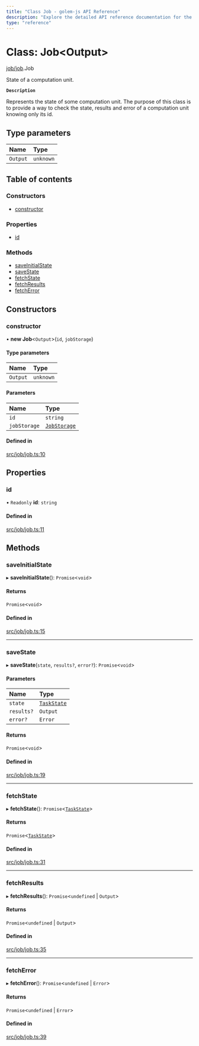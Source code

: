 ```yaml
---
title: "Class Job - golem-js API Reference"
description: "Explore the detailed API reference documentation for the Class Job within the golem-js SDK for the Golem Network."
type: "reference"
---
```

# Class: Job<Output\>

[job/job](../modules/job_job).Job

State of a computation unit.

**`Description`**

Represents the state of some computation unit. The purpose of this class is to provide a way to check the state, results and error of a computation unit knowing only its id.

## Type parameters

| Name | Type |
| :------ | :------ |
| `Output` | `unknown` |

## Table of contents

### Constructors

- [constructor](job_job.Job#constructor)

### Properties

- [id](job_job.Job#id)

### Methods

- [saveInitialState](job_job.Job#saveinitialstate)
- [saveState](job_job.Job#savestate)
- [fetchState](job_job.Job#fetchstate)
- [fetchResults](job_job.Job#fetchresults)
- [fetchError](job_job.Job#fetcherror)

## Constructors

### constructor

• **new Job**<`Output`\>(`id`, `jobStorage`)

#### Type parameters

| Name | Type |
| :------ | :------ |
| `Output` | `unknown` |

#### Parameters

| Name | Type |
| :------ | :------ |
| `id` | `string` |
| `jobStorage` | [`JobStorage`](../interfaces/job_storage.JobStorage) |

#### Defined in

[src/job/job.ts:10](https://github.com/golemfactory/golem-js/blob/72269cc/src/job/job.ts#L10)

## Properties

### id

• `Readonly` **id**: `string`

#### Defined in

[src/job/job.ts:11](https://github.com/golemfactory/golem-js/blob/72269cc/src/job/job.ts#L11)

## Methods

### saveInitialState

▸ **saveInitialState**(): `Promise`<`void`\>

#### Returns

`Promise`<`void`\>

#### Defined in

[src/job/job.ts:15](https://github.com/golemfactory/golem-js/blob/72269cc/src/job/job.ts#L15)

___

### saveState

▸ **saveState**(`state`, `results?`, `error?`): `Promise`<`void`\>

#### Parameters

| Name | Type |
| :------ | :------ |
| `state` | [`TaskState`](../enums/task_task.TaskState) |
| `results?` | `Output` |
| `error?` | `Error` |

#### Returns

`Promise`<`void`\>

#### Defined in

[src/job/job.ts:19](https://github.com/golemfactory/golem-js/blob/72269cc/src/job/job.ts#L19)

___

### fetchState

▸ **fetchState**(): `Promise`<[`TaskState`](../enums/task_task.TaskState)\>

#### Returns

`Promise`<[`TaskState`](../enums/task_task.TaskState)\>

#### Defined in

[src/job/job.ts:31](https://github.com/golemfactory/golem-js/blob/72269cc/src/job/job.ts#L31)

___

### fetchResults

▸ **fetchResults**(): `Promise`<`undefined` \| `Output`\>

#### Returns

`Promise`<`undefined` \| `Output`\>

#### Defined in

[src/job/job.ts:35](https://github.com/golemfactory/golem-js/blob/72269cc/src/job/job.ts#L35)

___

### fetchError

▸ **fetchError**(): `Promise`<`undefined` \| `Error`\>

#### Returns

`Promise`<`undefined` \| `Error`\>

#### Defined in

[src/job/job.ts:39](https://github.com/golemfactory/golem-js/blob/72269cc/src/job/job.ts#L39)
